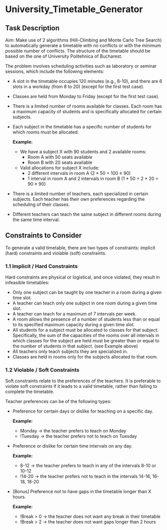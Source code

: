 # University_Timetable_Generator

## Task Description

Aim: Make use of 2 algorithms (Hill-Climbing and Monte Carlo Tree Search) to automatically generate a timetable with no conflicts or with the minimum possible number of conflicts. The structure of the timetable should be based on the one of University Politehnica of Bucharest.

The problem involves scheduling activities such as laboratory or seminar sessions, which include the following elements:

- A slot in the timetable occupies 120 minutes (e.g., 8-10), and there are 6 slots in a workday (from 8 to 20) (except for the first test case).
- Classes are held from Monday to Friday (except for the first test case).
- There is a limited number of rooms available for classes. Each room has a maximum capacity of students and is specifically allocated for certain subjects.
- Each subject in the timetable has a specific number of students for which rooms must be allocated.
  
  **Example:**
  - We have a subject X with 90 students and 2 available rooms:
    - Room A with 50 seats available
    - Room B with 20 seats available
  - Valid allocations for subject X include:
    - 2 different intervals in room A (2 * 50 = 100 ≥ 90)
    - 1 interval in room A and 2 intervals in room B (1 * 50 + 2 * 20 = 90 ≥ 90)

- There is a limited number of teachers, each specialized in certain subjects. Each teacher has their own preferences regarding the scheduling of their classes.
- Different teachers can teach the same subject in different rooms during the same time interval.

## Constraints to Consider

To generate a valid timetable, there are two types of constraints: implicit (hard) constraints and violable (soft) constraints.

### 1.1 Implicit / Hard Constraints
Hard constraints are physical or logistical, and once violated, they result in infeasible timetables:

- Only one subject can be taught by one teacher in a room during a given time slot.
- A teacher can teach only one subject in one room during a given time slot.
- A teacher can teach for a maximum of 7 intervals per week.
- A room allows the presence of a number of students less than or equal to its specified maximum capacity during a given time slot.
- All students for a subject must be allocated to classes for that subject. Specifically, the sum of the capacities of the rooms over all intervals in which classes for the subject are held must be greater than or equal to the number of students in that subject. (see Example above)
- All teachers only teach subjects they are specialized in.
- Classes are held in rooms only for the subjects allocated to that room.

### 1.2 Violable / Soft Constraints
Soft constraints relate to the preferences of the teachers. It is preferable to violate soft constraints if it leads to a valid timetable, rather than failing to complete the timetable.

Teacher preferences can be of the following types:

- Preference for certain days or dislike for teaching on a specific day.
  
  **Example:**
  - Monday → the teacher prefers to teach on Monday
  - !Tuesday → the teacher prefers not to teach on Tuesday

- Preference or dislike for certain time intervals on any day.

  **Example:**
  - 8-12 → the teacher prefers to teach in any of the intervals 8-10 or 10-12
  - !14-20 → the teacher prefers not to teach in the intervals 14-16, 16-18, 18-20

- [Bonus] Preference not to have gaps in the timetable longer than X hours.

  **Example:**
  - !Break > 0 → the teacher does not want any break in their timetable
  - !Break > 2 → the teacher does not want gaps longer than 2 hours
